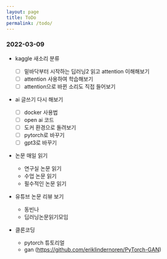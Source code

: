 ```yaml
---
layout: page
title: ToDo
permalink: /todo/
---
```


### 2022-03-09

- kaggle 새소리 분류
  - [ ] 밑바닥부터 시작하는 딥러닝2 읽고 attention 이해해보기
  - [ ] attention 사용하여 학습해보기 
  - [ ] attention으로 바뀐 소리도 직접 들어보기

- ai 글쓰기 다시 해보기
  - [ ] docker 사용법
  - [ ] open ai 코드
  - [ ] 도커 환경으로 돌려보기
  - [ ] pytorch로 바꾸기
  - [ ] gpt3로 바꾸기

- 논문 매일 읽기
  - 연구실 논문 읽기
  - 수업 논문 읽기
  - 필수적인 논문 읽기

- 유튜브 논문 리뷰 보기
  - 동빈나
  - 딥러닝논문읽기모임

- 클론코딩
  - pytorch 튜토리얼
  - gan (https://github.com/eriklindernoren/PyTorch-GAN)